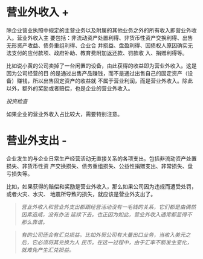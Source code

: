 # 营业外收入 +

除企业营业执照中规定的主营业务以及附属的其他业务之外的所有收入即营业外收入。营业外收入主
要包括：非流动资产处置利得、非货币性资产交换利得、出售无形资产收益、债务重组利得、企业合
并损益、盘盈利得、因债权人原因确实无法支付的应付款项、政府补助、教育费附加返还款、罚款收
入、捐赠利得等。

比如说小黄的公司卖掉了一台闲置的设备，由此获得的收益即为营业外收入。这是因为公司经营的目
的是通过出售产品赚钱，而不是通过出售自己的固定资产（设备）赚钱，所以出售固定资产的收益就
不属于营业利润，而是营业外收入。除此以外，额外的奖励或者赔偿，也是企业的营业外收入。

*投资检查*

如果企业的营业外收入占比较大，需要特别注意。

# 营业外支出 -

企业发生的与企业日常生产经营活动无直接关系的各项支出。包括非流动资产处置损失、非货币性资
产交换损失、债务重组损失、公益性捐赠支出、非常损失、盘亏损失等。

比如，如果获得的赔偿和奖励是营业外收入，那么如果公司因为违规而遭受处罚，或者火灾、水灾、
地震所导致的损失，就应该是营业外支出了。

> *营业外收入和营业外支出都跟经营活动没有一毛钱的关系，它们都是由偶然因素造成，没有办法
延续下去。也正因为如此，营业外收入通常都显得不那么靠谱。*

>*有的公司还会有汇兑损益。比如外贸公司有大量出口业务，当收入美元之后，它必须将其兑换为人
民币。在这一过程中，由于汇率不断发生变化，就难免产生汇兑损益。*
